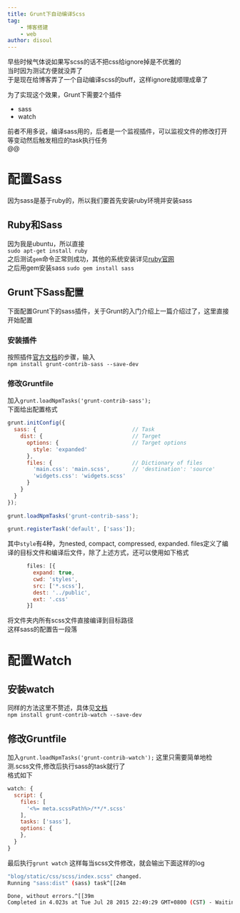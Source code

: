```yaml
---
title: Grunt下自动编译Scss
tag:
    - 博客搭建
    - web
author: disoul
---
```

早些时候气体说如果写scss的话不把css给ignore掉是不优雅的  
当时因为测试方便就没弄了  
于是现在给博客弄了一个自动编译scss的buff，这样ignore就顺理成章了  
  
为了实现这个效果，Grunt下需要2个插件

* sass
* watch

前者不用多说，编译sass用的，后者是一个监视插件，可以监视文件的修改打开等变动然后触发相应的task执行任务  
@@
# 配置Sass
因为sass是基于ruby的，所以我们要首先安装ruby环境并安装sass

## Ruby和Sass
因为我是ubuntu，所以直接  
`sudo apt-get install ruby`  
之后测试`gem`命令正常则成功，其他的系统安装详见<a href="https://www.ruby-lang.org/en/downloads/">ruby官网</a>  
之后用gem安装sass
`sudo gem install sass`

## Grunt下Sass配置
下面配置Grunt下的sass插件，关于Grunt的入门介绍上一篇介绍过了，这里直接开始配置  
### 安装插件
按照插件<a href="https://www.npmjs.com/package/grunt-contrib-sass">官方文档</a>的步骤，输入  
`npm install grunt-contrib-sass --save-dev`

### 修改Gruntfile
加入`grunt.loadNpmTasks('grunt-contrib-sass');`  
下面给出配置格式  

```js
grunt.initConfig({
  sass: {                              // Task 
    dist: {                            // Target 
      options: {                       // Target options 
        style: 'expanded'
      },
      files: {                         // Dictionary of files 
        'main.css': 'main.scss',       // 'destination': 'source' 
        'widgets.css': 'widgets.scss'
      }
    }
  }
});
 
grunt.loadNpmTasks('grunt-contrib-sass');
 
grunt.registerTask('default', ['sass']);
```
其中`style`有4种，为nested, compact, compressed, expanded.
files定义了编译的目标文件和编译后文件，除了上述方式，还可以使用如下格式  

```js
      files: [{
        expand: true,
        cwd: 'styles',
        src: ['*.scss'],
        dest: '../public',
        ext: '.css'
      }]
```
将文件夹内所有scss文件直接编译到目标路径  
这样sass的配置告一段落  

# 配置Watch
## 安装watch
同样的方法这里不赘述，具体见<a href="https://www.npmjs.com/package/grunt-contrib-watch">文档</a>  
`npm install grunt-contrib-watch --save-dev`  

## 修改Gruntfile
加入`grunt.loadNpmTasks('grunt-contrib-watch');`
这里只需要简单地检测.scss文件,修改后执行sass的task就行了  
格式如下  

```js
watch: {                                                                   
  script: {                                                                
    files: [                                                               
      '<%= meta.scssPath%>/**/*.scss'                                      
    ],                                                                     
    tasks: ['sass'],                                                       
    options: {                                                             
    },                                                                     
  }                                                                        
}
``` 

最后执行`grunt watch`
这样每当scss文件修改，就会输出下面这样的log  

```sh
"blog/static/css/scss/index.scss" changed.
Running "sass:dist" (sass) task^[[24m

Done, without errors.^[[39m
Completed in 4.023s at Tue Jul 28 2015 22:49:29 GMT+0800 (CST) - Waiting...
```
